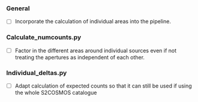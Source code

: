 ### General
- [ ] Incorporate the calculation of individual areas into the pipeline.

### Calculate_numcounts.py
- [ ] Factor in the different areas around individual sources even if not treating the apertures as independent of each other.

### Individual_deltas.py
- [ ] Adapt calculation of expected counts so that it can still be used if using the whole S2COSMOS catalogue
